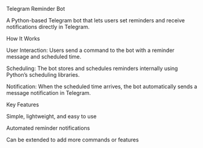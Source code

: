 Telegram Reminder Bot

A Python-based Telegram bot that lets users set reminders and receive notifications directly in Telegram.

How It Works

User Interaction: Users send a command to the bot with a reminder message and scheduled time.

Scheduling: The bot stores and schedules reminders internally using Python’s scheduling libraries.

Notification: When the scheduled time arrives, the bot automatically sends a message notification in Telegram.

Key Features

Simple, lightweight, and easy to use

Automated reminder notifications

Can be extended to add more commands or features
